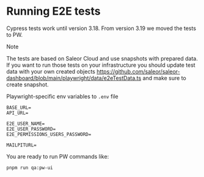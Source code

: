 # Running E2E tests

Cypress tests work until version 3.18. From version 3.19 we moved the tests to PW. 

> [!NOTE]
> The tests are based on Saleor Cloud and use snapshots with prepared data.
> If you want to run those tests on your infrastructure you should update test data with your own created objects
https://github.com/saleor/saleor-dashboard/blob/main/playwright/data/e2eTestData.ts and make sure to create snapshot.

Playwright-specific env variables to `.env` file

```
BASE_URL=
API_URL=

E2E_USER_NAME=
E2E_USER_PASSWORD=
E2E_PERMISSIONS_USERS_PASSWORD=

MAILPITURL=
```

You are ready to run PW commands like:

```shell
pnpm run qa:pw-ui
```